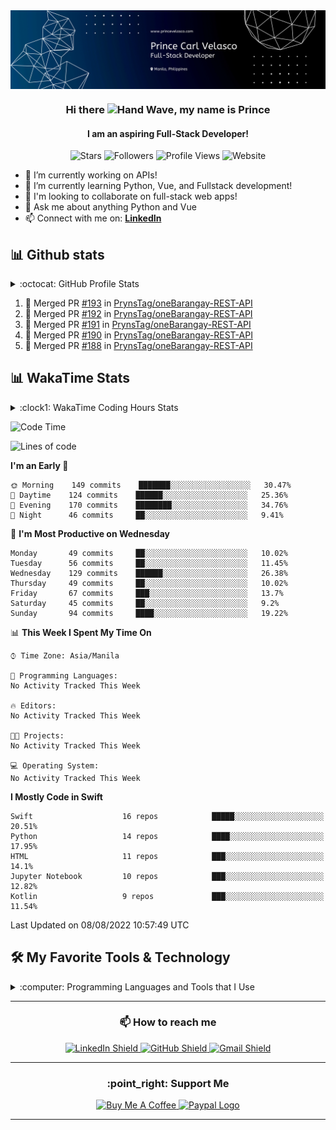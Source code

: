 <img src="./img/banner.svg" alt="Github Banner" align="center">

<div id="top-bar" align="center">
    <h3>Hi there <img src="https://media.giphy.com/media/hvRJCLFzcasrR4ia7z/giphy.gif" width="28" alt="Hand Wave">, my name is Prince</h3>
    <h4>I am an aspiring Full-Stack Developer!</h4>
    <img alt="Stars" src="https://img.shields.io/github/stars/PrynsTag"/> 
    <img alt="Followers" src="https://img.shields.io/github/followers/PrynsTag"/>
    <img alt="Profile Views" src="https://gpvc.arturio.dev/PrynsTag?color=red"/>
    <a target="_blank">
        <img alt="Website" src="https://img.shields.io/website?url=https%3A%2F%2Fprincevelasco.com">
    </a>
</div>

- 🔭 I’m currently working on APIs! 
- 🌱 I’m currently learning Python, Vue, and Fullstack development!
- 👯 I'm looking to collaborate on full-stack web apps!
- 💬 Ask me about anything Python and Vue
- 📫 Connect with me on: [**LinkedIn**][linkedin-url]

## 📊 Github stats

<details> 
    <summary>:octocat: GitHub Profile Stats</summary>
    <br/>
    <p align="center">
        <img alt="PrynsTag's Top Languages" src="https://github-readme-stats.vercel.app/api/top-langs/?username=PrynsTag&layout=compact&theme=merko&hide=html,jupyter%20notebook" height="192px" width="375px"/>
        <img alt="PrynsTag's Github Stats" src="https://github-readme-stats.vercel.app/api?username=PrynsTag&show_icons=true&theme=merko" height="192px" width="460px"/> &nbsp;&nbsp;
        <img alt="PrynsTag's streak" src="https://github-readme-streak-stats.herokuapp.com/?user=PrynsTag&theme=merko"/>
    </p>
</details>

<!--START_SECTION:activity-->
1. 🎉 Merged PR [#193](https://github.com/PrynsTag/oneBarangay-REST-API/pull/193) in [PrynsTag/oneBarangay-REST-API](https://github.com/PrynsTag/oneBarangay-REST-API)
2. 🎉 Merged PR [#192](https://github.com/PrynsTag/oneBarangay-REST-API/pull/192) in [PrynsTag/oneBarangay-REST-API](https://github.com/PrynsTag/oneBarangay-REST-API)
3. 🎉 Merged PR [#191](https://github.com/PrynsTag/oneBarangay-REST-API/pull/191) in [PrynsTag/oneBarangay-REST-API](https://github.com/PrynsTag/oneBarangay-REST-API)
4. 🎉 Merged PR [#190](https://github.com/PrynsTag/oneBarangay-REST-API/pull/190) in [PrynsTag/oneBarangay-REST-API](https://github.com/PrynsTag/oneBarangay-REST-API)
5. 🎉 Merged PR [#188](https://github.com/PrynsTag/oneBarangay-REST-API/pull/188) in [PrynsTag/oneBarangay-REST-API](https://github.com/PrynsTag/oneBarangay-REST-API)
<!--END_SECTION:activity-->

## 📊 WakaTime Stats
<details>
    <summary>:clock1: WakaTime Coding Hours Stats</summary>
    <br/>
    <p align="center">
        <img src="https://wakatime.com/share/@PrynsTag/82d9447d-fad9-40d1-87c3-586ca3324e39.svg" alt="WakaTime Coding Hours Stat"/>
    </p>
</details>

<!--START_SECTION:waka-->
![Code Time](http://img.shields.io/badge/Code%20Time-1%2C044%20hrs%2042%20mins-blue)

![Lines of code](https://img.shields.io/badge/From%20Hello%20World%20I%27ve%20Written-1000%20Thousand%20lines%20of%20code-blue)

**I'm an Early 🐤** 

```text
🌞 Morning    149 commits    ███████░░░░░░░░░░░░░░░░░░   30.47% 
🌆 Daytime    124 commits    ██████░░░░░░░░░░░░░░░░░░░   25.36% 
🌃 Evening    170 commits    ████████░░░░░░░░░░░░░░░░░   34.76% 
🌙 Night      46 commits     ██░░░░░░░░░░░░░░░░░░░░░░░   9.41%

```
📅 **I'm Most Productive on Wednesday** 

```text
Monday       49 commits     ██░░░░░░░░░░░░░░░░░░░░░░░   10.02% 
Tuesday      56 commits     ██░░░░░░░░░░░░░░░░░░░░░░░   11.45% 
Wednesday    129 commits    ██████░░░░░░░░░░░░░░░░░░░   26.38% 
Thursday     49 commits     ██░░░░░░░░░░░░░░░░░░░░░░░   10.02% 
Friday       67 commits     ███░░░░░░░░░░░░░░░░░░░░░░   13.7% 
Saturday     45 commits     ██░░░░░░░░░░░░░░░░░░░░░░░   9.2% 
Sunday       94 commits     ████░░░░░░░░░░░░░░░░░░░░░   19.22%

```


📊 **This Week I Spent My Time On** 

```text
⌚︎ Time Zone: Asia/Manila

💬 Programming Languages: 
No Activity Tracked This Week

🔥 Editors: 
No Activity Tracked This Week

🐱‍💻 Projects: 
No Activity Tracked This Week

💻 Operating System: 
No Activity Tracked This Week

```

**I Mostly Code in Swift** 

```text
Swift                    16 repos            █████░░░░░░░░░░░░░░░░░░░░   20.51% 
Python                   14 repos            ████░░░░░░░░░░░░░░░░░░░░░   17.95% 
HTML                     11 repos            ███░░░░░░░░░░░░░░░░░░░░░░   14.1% 
Jupyter Notebook         10 repos            ███░░░░░░░░░░░░░░░░░░░░░░   12.82% 
Kotlin                   9 repos             ███░░░░░░░░░░░░░░░░░░░░░░   11.54%

```



 Last Updated on 08/08/2022 10:57:49 UTC
<!--END_SECTION:waka-->

## 🛠️ My Favorite Tools & Technology

<details>
<summary>:computer: Programming Languages and Tools that I Use</summary>
<table>
<thead>
  <tr>
    <th>Categories</th>
    <th colspan="5">Technology</th>
  </tr>
</thead>
<tbody align="center">
  <tr>
    <td>Programming Language</td>
    <td>
        <img src="./img/python-original.svg" width="48" height="48" alt="Python"  />
        <br>Python
    </td>
    <td>
        <img src="./img/javascript-original.svg" width="48" height="48" alt="JavaScript"  />
        <br>JavaScript
    </td>
    <td>
        <img src="./img/kotlin.svg" width="48" height="48" alt="Kotlin"  />
        <br>Kotlin
    </td>
    <td>
        <img src="./img/php.svg" width="48" height="48" alt="PHP"  />
        <br>PHP
    </td>
    <td>
        <img src="./img/swift.svg" width="48" height="48" alt="Swift"  />
        <br>Swift
    </td>
  </tr>
  <tr>
    <td>Libraries</td>
    <td>
        <img src="./img/numpy.svg" height="48" alt="Swift"  />
        <br>Numpy
    </td>
    <td>
        <img src="./img/pandas.svg" width="48" height="48" alt="Swift"  />
        <br>Pandas
    </td>
    <td>
        <img src="./img/matplotlib.svg" height="48" alt="Swift"  />
        <br>Matplotlib
    </td>
    <td>
        <img src="./img/scikit-learn.svg" height="48" alt="Swift"  />
        <br>Scikit-Learn
    </td>
    <td>
        <img src="./img/scrapy.svg" height="48" alt="Swift"  />
        <br>Scrapy
    </td>
  </tr>
  <tr>
    <td>Front-End Technologies</td>
    <td>
        <img src="./img/sass.svg" height="48" alt="Sass"  />
        <br>Sass
    </td>
    <td>
        <img src="./img/bootstrap-plain.svg" width="48" height="48" alt="Bootstrap"  />
        <br>Bootstrap
    </td>
    <td>
        <img src="./img/tailwind.svg" width="48" height="48" alt="Tailwind"  />
        <br>Tailwind
    </td>
    <td>
        <img src="./img/javascript-original.svg" width="48" height="48" alt="JavaScript"  />
        <br>JavaScript
    </td>
    <td>
        <img src="./img/vue.svg" width="48" height="48" alt="Vue"  />
        <br>Vue
    </td>
  </tr>
  <tr>
    <td>Back-End Technologies</td>
    <td>
        <img src="./img/django.svg" height="48" width="96px" alt="Django"  />
        <br>Django
    </td>
    <td>
        <img src="./img/codeigniter.svg" height="48" width="96px" alt="CodeIgniter"  />
        <br>CodeIgniter
    </td>
    <td></td>
    <td></td>
    <td></td>
  </tr>
  <tr>
    <td>Database</td>
    <td>
        <img src="./img/sqlite.svg" height="48" width="96px" alt="SQLite" />
        <br>SQLite
    </td>
    <td>
        <img src="./img/mysql-original.svg" height="48" width="96px" alt="MySQL" />
        <br>MySQL
    </td>
    <td>
        <img src="./img/postgresql.svg" height="48" width="96px" alt="PostgreSQL" />
        <br>PostgreSQL
    </td>
    <td>
        <img src="./img/firestore.svg" height="48" width="96px" alt="Firestore" />
        <br>Firestore
    </td>
    <td>
        <img src="./img/redis.svg" height="48" width="96px" alt="Redis" />
        <br>Redis
    </td>
  </tr>
  <tr>
    <td>Cloud Hosting</td>
    <td>
        <img src="./img/gcp.svg" height="48" width="96px" alt="Google Cloud" />
        <br>GCP
    </td>
    <td>
        <img src="./img/aws.svg" height="48" width="96px" alt="Google Cloud" />
        <br>AWS
    </td>
    <td>
        <img src="./img/azure.svg" height="48" width="96px" alt="Google Cloud" />
        <br>Azure
    </td>
    <td>
        <img src="./img/heroku.svg" height="48" width="96px" alt="Heroku" />
        <br>Heroku
    </td>
    <td></td>
  </tr>
  <tr>
    <td rowspan="4">Software & Tools</td>
    <td>
        <img src="./img/git.svg" height="48" width="96px" alt="Git" />
        <br>Git
    </td>
    <td>
        <img src="./img/jira.svg" height="48" width="96px" alt="Jira" />
        <br>Jira
    </td>
    <td>
        <img src="./img/pre-commit.svg" height="48" width="48px" alt="Pre-commit" />
        <br>Pre-commit
    </td>
    <td>
        <img src="./img/pycharm.svg" height="48" width="96px" alt="Pycharm" />
        <br>Pycharm
    </td>
    <td>
        <img src="./img/android-studio.svg" height="48" width="96px" alt="Android Studio" />
        <br>Android Studio
    </td>
  </tr>
  <tr>
    <td>
        <img src="./img/notion.svg" height="48" width="96px" alt="Notion" />
        <br>Notion
    </td>
    <td>
        <img src="./img/ubuntu.svg" height="48" width="96px" alt="Ubuntu" />
        <br>Ubuntu
    </td>
    <td>
        <img src="./img/macos.svg" height="48" width="96px" alt="MacOS" />
        <br>MacOS
    </td>
    <td>
        <img src="./img/windows.svg" height="48" width="96px" alt="Windows" />
        <br>Windows
    </td>
    <td>
        <img src="./img/figma.svg" height="48" width="96px" alt="Figma" />
        <br>Figma
    </td>
  </tr>
  <tr>
    <td>
        <img src="./img/intellij.svg" height="48" width="96px" alt="IntelliJ IDEA" />
        <br>IntelliJ IDEA
    </td>
    <td>
        <img src="./img/webpack.svg" height="48" width="96px" alt="Webpack" />
        <br>Webpack
    </td>
    <td>
        <img src="./img/circleci.svg" height="48" width="96px" alt="CircleCI" />
        <br>CircleCI
    </td>
    <td>
        <img src="./img/travis-ci.svg" height="48" width="96px" alt="TravisCI" />
        <br>TravisCI
    </td>
    <td>
        <img src="./img/github-actions.svg" height="48" width="96px" alt="Github Actions" />
        <br>Github Actions
    </td>
  </tr>
  <tr>
    <td>
        <img src="./img/github.svg" height="48" alt="Github" />
        <br>Github
    </td>
    <td>
        <img src="./img/jupyter-notebook.svg" height="48" width="96px" alt="Jupyter Notebook" />
        <br>Jupyter Notebook
    </td>
    <td>
        <img src="./img/mypy.svg" width="96px" alt="Mypy" />
        <br>Mypy
    </td>
    <td>
        <img src="./img/pip.svg" height="48" width="96px" alt="PIP" />
        <br>PIP
    </td>
    <td>
        <img src="./img/postman.svg" height="48" width="96px" alt="Postman" />
        <br>Postman
    </td>
  </tr>
  <tr>
    <td>Linters & Code Formatters</td>
    <td>
        <img src="./img/eslint.svg" height="48" width="96px" alt="Github Actions" />
        <br>ESlint
    </td>
    <td>
        <img src="./img/stylelint.svg" height="48" width="96px" alt="Github Actions" />
        <br>Stylelint
    </td>
    <td>
        <img src="./img/pylint.svg" height="48" width="96px" alt="Github Actions" />
        <br>Pylint
    </td>
    <td>
        Flake8
    </td>
    <td>
        <img src="./img/black.png" height="48" width="96px" alt="Github Actions" />
        <br>Black
    </td>
  </tr>
</tbody>
</table>
</details>

---

<div align="center">
    <h3>📫 How to reach me</h3>
    <a href="https://www.linkedin.com/in/princevelasco/">
        <img src="https://img.shields.io/badge/LinkedIn-0077B5?style=for-the-badge&logo=linkedin&logoColor=white" alt="LinkedIn Shield">
    </a>
    <a href="https://github.com/PrynsTag">
        <img src="https://img.shields.io/badge/GitHub-100000?style=for-the-badge&logo=github&logoColor=white" alt="GitHub Shield">
    </a>
    <a href="mailto:paa0gwv7r@mozmail.com?subject= Just Want to Reach Out!">
        <img src="https://img.shields.io/badge/Gmail-D14836?style=for-the-badge&logo=gmail&logoColor=white" alt="Gmail Shield">
    </a>
</div>

---

<div align="center">
    <h3>:point_right: Support Me</h3>
    <p>
        <a href="https://www.buymeacoffee.com/PrynsTag" target="_blank">
            <img src="https://img.shields.io/badge/Buy_Me_A_Coffee-FFDD00?style=for-the-badge&logo=buy-me-a-coffee&logoColor=black" alt="Buy Me A Coffee" >
        </a>
        <a href="https://www.paypal.com/donate/?hosted_button_id=HRJXYEAC4VVEY">
            <img src="https://img.shields.io/badge/PayPal-00457C?style=for-the-badge&logo=paypal&logoColor=white" alt="Paypal Logo">
        </a>
    </p>
</div>

---

<!-- MARKDOWN LINKS & IMAGES -->
<!-- https://www.markdownguide.org/basic-syntax/#reference-style-links -->
[linkedin-url]: https://www.linkedin.com/in/princevelasco/
[linkedin-shield]: https://img.shields.io/badge/LinkedIn-0077B5?style=for-the-badge&logo=linkedin&logoColor=white

[codewars-url]: https://www.codewars.com/users/PrynsTag
[codewars-shield]: https://img.shields.io/badge/Codewars-B1361E?style=for-the-badge&logo=Codewars&logoColor=white

[bitbucket-url]: https://bitbucket.org/PrynsTag/
[bitbucket-shield]: https://img.shields.io/badge/Bitbucket-0747a6?style=for-the-badge&logo=bitbucket&logoColor=white

[hackerrank-url]: https://www.hackerrank.com/PrynsTag
[hackerrank-shield]: https://img.shields.io/badge/-Hackerrank-2EC866?style=for-the-badge&logo=HackerRank&logoColor=white

[github-url]: https://github.com/PrynsTag
[github-shield]: https://img.shields.io/badge/GitHub-100000?style=for-the-badge&logo=github&logoColor=white

[kaggle-url]: https://www.kaggle.com/princecarlvelasco
[kaggle-shield]: https://img.shields.io/badge/Kaggle-20BEFF?style=for-the-badge&logo=Kaggle&logoColor=white

[stackoverflow-url]: https://stackoverflow.com/users/11668142/prynstag
[stackoverflow-shield]: https://img.shields.io/badge/Stack_Overflow-FE7A16?style=for-the-badge&logo=stack-overflow&logoColor=white

[banner-url]: https://github.com/PrynsTag/PrynsTag/blob/master/banner_illustration.png
[banner-author-url]: https://dribbble.com/shots/7250175-Manage-your-own-task

[github-stats-url]: https://github-readme-stats.vercel.app/api?username=PrynsTag&show_icons=true&theme=merko
[github-top-lang-url]: https://github-readme-stats.vercel.app/api/top-langs/?username=PrynsTag&layout=compact&theme=merko&hide=html,jupyter%20notebook
[streak-stats-url]: https://github-readme-streak-stats.herokuapp.com/?user=PrynsTag&theme=merko

[profile-views-url]: https://gpvc.arturio.dev/PrynsTag?color=red
[profile-views-shield]: https://img.shields.io/badge/Visitors-172B4D?style=for-the-badge&logo=Opsgenie&logoColor=white

<!-- Programming Language Shields -->
[python-shield]: https://img.shields.io/badge/Python-FFD43B?style=for-the-badge&logo=python&logoColor=darkgreen
[html-shield]: https://img.shields.io/badge/HTML5-E34F26?style=for-the-badge&logo=html5&logoColor=white
[css-shield]: https://img.shields.io/badge/CSS3-1572B6?style=for-the-badge&logo=css3&logoColor=white
[js-shield]: https://img.shields.io/badge/JavaScript-323330?style=for-the-badge&logo=javascript&logoColor=F7DF1E
[php-shield]: https://img.shields.io/badge/PHP-777BB4?style=for-the-badge&logo=php&logoColor=white
[swift-shield]: https://img.shields.io/badge/Swift-FA7343?style=for-the-badge&logo=swift&logoColor=white
[kotlin-shield]: https://img.shields.io/badge/Kotlin-0095D5?&style=for-the-badge&logo=kotlin&logoColor=white
[sklearn-shield]: https://img.shields.io/badge/scikit_learn-F7931E?style=for-the-badge&logo=scikit-learn&logoColor=white
[numpy-shield]: https://img.shields.io/badge/Numpy-777BB4?style=for-the-badge&logo=numpy&logoColor=white
[pandas-shield]: https://img.shields.io/badge/Pandas-2C2D72?style=for-the-badge&logo=pandas&logoColor=white
[json-shield]: https://img.shields.io/badge/json-5E5C5C?style=for-the-badge&logo=json&logoColor=white
<!-- Database Shields -->
[mysql-shield]: https://img.shields.io/badge/MySQL-005C84?style=for-the-badge&logo=mysql&logoColor=white
[postgre-shield]: https://img.shields.io/badge/PostgreSQL-316192?style=for-the-badge&logo=postgresql&logoColor=white
[sqlite-shield]: https://img.shields.io/badge/SQLite-07405E?style=for-the-badge&logo=sqlite&logoColor=white
[redis-shield]: https://img.shields.io/badge/redis-%23DD0031.svg?&style=for-the-badge&logo=redis&logoColor=white
<!-- Frameworks Shields -->
[firebase-shield]: https://img.shields.io/badge/firebase-ffca28?style=for-the-badge&logo=firebase&logoColor=black
[npm-shield]: https://img.shields.io/badge/npm-CB3837?style=for-the-badge&logo=npm&logoColor=white
[sass-shield]: https://img.shields.io/badge/Sass-CC6699?style=for-the-badge&logo=sass&logoColor=white
[jupyter-shield]: https://img.shields.io/badge/Jupyter-F37626.svg?&style=for-the-badge&logo=Jupyter&logoColor=white
[markdown-shield]: https://img.shields.io/badge/Markdown-000000?style=for-the-badge&logo=markdown&logoColor=white
[bash-shield]: https://img.shields.io/badge/Shell_Script-121011?style=for-the-badge&logo=gnu-bash&logoColor=white
[vue-shield]: https://img.shields.io/badge/Vue.js-35495E?style=for-the-badge&logo=vuedotjs&logoColor=4FC08D
[tailwind-shield]: https://img.shields.io/badge/Tailwind_CSS-38B2AC?style=for-the-badge&logo=tailwind-css&logoColor=white
[bootstrap-shield]: https://img.shields.io/badge/Bootstrap-563D7C?style=for-the-badge&logo=bootstrap&logoColor=white
[jquery-shield]: https://img.shields.io/badge/jQuery-0769AD?style=for-the-badge&logo=jquery&logoColor=white
[django-shield]: https://img.shields.io/badge/Django-092E20?style=for-the-badge&logo=django&logoColor=green
[drf-shield]: https://img.shields.io/badge/DJANGO-REST-ff1709?style=for-the-badge&logo=django&logoColor=white&color=ff1709&labelColor=gray
[CI-shield]: https://img.shields.io/badge/Codeigniter-EF4223?style=for-the-badge&logo=codeigniter&logoColor=white
[postman-shield]: https://img.shields.io/badge/Postman-FF6C37?style=for-the-badge&logo=Postman&logoColor=white
[selenium-shield]: https://img.shields.io/badge/Selenium-43B02A?style=for-the-badge&logo=Selenium&logoColor=white
[chartjs-shield]: https://img.shields.io/badge/Chart.js-FF6384?style=for-the-badge&logo=chartdotjs&logoColor=white
[xampp-shield]: https://img.shields.io/badge/Xampp-F37623?style=for-the-badge&logo=xampp&logoColor=white
[gitkraken-shield]: https://img.shields.io/badge/GitKraken-179287?style=for-the-badge&logo=GitKraken&logoColor=white
[cocoapods-shield]: https://img.shields.io/badge/cocoapods-FA2A02?style=for-the-badge&logo=cocoapods&logoColor=white
[gradle-shield]: https://img.shields.io/badge/gradle-02303A?style=for-the-badge&logo=gradle&logoColor=white
[webpack-shield]: https://img.shields.io/badge/Webpack-8DD6F9?style=for-the-badge&logo=Webpack&logoColor=white
<!-- Workflow Platforms Shields -->
[jira-shield]: https://img.shields.io/badge/Jira-0052CC?style=for-the-badge&logo=Jira&logoColor=white
<!-- Cloud Shields -->
[aws-shield]: https://img.shields.io/badge/Amazon_AWS-232F3E?style=for-the-badge&logo=amazon-aws&logoColor=white
[gcs-shield]: https://img.shields.io/badge/Google_Cloud-4285F4?style=for-the-badge&logo=google-cloud&logoColor=white
[azure-shield]: https://img.shields.io/badge/microsoft%20azure-0089D6?style=for-the-badge&logo=microsoft-azure&logoColor=white
[heroku-shield]: https://img.shields.io/badge/Heroku-430098?style=for-the-badge&logo=heroku&logoColor=white
[actions-shield]: https://img.shields.io/badge/GitHub_Actions-2088FF?style=for-the-badge&logo=github-actions&logoColor=white
[travis-shield]: https://img.shields.io/badge/travis_CI-3EAAAF?style=for-the-badge&logo=travisci&logoColor=white
[circleci-shield]: https://img.shields.io/badge/circleci-343434?style=for-the-badge&logo=circleci&logoColor=white
<!-- Web Browsers Shields -->
[chrome-shield]: https://img.shields.io/badge/Google_chrome-4285F4?style=for-the-badge&logo=Google-chrome&logoColor=white
[firefox-shield]: https://img.shields.io/badge/Firefox_Browser-FF7139?style=for-the-badge&logo=Firefox-Browser&logoColor=white
[opera-shield]: https://img.shields.io/badge/Opera-FF1B2D?style=for-the-badge&logo=Opera&logoColor=white
[brave-shield]: https://img.shields.io/badge/Brave-FF1B2D?style=for-the-badge&logo=Brave&logoColor=white
<!-- OS Shields -->
[ubuntu-shield]: https://img.shields.io/badge/Ubuntu-E95420?style=for-the-badge&logo=ubuntu&logoColor=white
[android-shield]: https://img.shields.io/badge/Android-3DDC84?style=for-the-badge&logo=android&logoColor=white
[windows-shield]: https://img.shields.io/badge/Windows-0078D6?style=for-the-badge&logo=windows&logoColor=white
[mac-shield]: https://img.shields.io/badge/mac%20os-000000?style=for-the-badge&logo=apple&logoColor=white
<!-- IDE Shields -->
[xcode-shield]: https://img.shields.io/badge/Xcode-007ACC?style=flat-square&logo=Xcode&logoColor=white
[vscode-shield]: https://img.shields.io/badge/Visual_Studio_Code-0078D4?style=for-the-badge&logo=visual%20studio%20code&logoColor=white
[pycharm-shield]: https://img.shields.io/badge/pycharm-143?style=for-the-badge&logo=pycharm&logoColor=black&color=black&labelColor=green
[phpstorm-shield]: https://img.shields.io/badge/phpstorm-143?style=for-the-badge&logo=phpstorm&logoColor=black&color=black&labelColor=darkorchid
[intellij-shield]: https://img.shields.io/badge/IntelliJIDEA-000000.svg?style=for-the-badge&logo=intellij-idea&logoColor=white
[android-studio-shield]: https://img.shields.io/badge/Android_Studio-3DDC84?style=for-the-badge&logo=android-studio&logoColor=white
<!-- Office Shields -->
[notion-shield]: https://img.shields.io/badge/Notion-000000?style=for-the-badge&logo=notion&logoColor=white
[trello-shield]: https://img.shields.io/badge/Trello-0052CC?style=for-the-badge&logo=trello&logoColor=white
<!-- Design Shields -->
[figma-shield]: https://img.shields.io/badge/Figma-F24E1E?style=for-the-badge&logo=figma&logoColor=white
[canva-shield]: https://img.shields.io/badge/Canva-%2300C4CC.svg?&style=for-the-badge&logo=Canva&logoColor=white
<!-- Education Shields -->
[udemy-shield]: https://img.shields.io/badge/Udemy-EC5252?style=for-the-badge&logo=Udemy&logoColor=white
[khan-shield]: https://img.shields.io/badge/Khan%20Academy-14BF96?style=for-the-badge&logo=Khan%20Academy&logoColor=white
[pluralsight-shield]: https://img.shields.io/badge/Pluralsight-F15B2A?style=for-the-badge&logo=Pluralsight&logoColor=white
[coursera-shield]: https://img.shields.io/badge/Coursera-0056D2?style=for-the-badge&logo=Coursera&logoColor=white
[udacity-shield]: https://img.shields.io/badge/Udacity-grey?style=for-the-badge&logo=udacity&logoColor=#5FCFEE
[fcc-shield]: https://img.shields.io/badge/free%20code%20camp-27273D?style=for-the-badge&logo=freecodecamp&logoColor=white
[skillshare-shield]: https://img.shields.io/badge/skill%20share-002333?style=for-the-badge&logo=skillshare&logoColor=white
[edx-shield]: https://img.shields.io/badge/Edx-193A3E?style=for-the-badge&logo=edx&logoColor=white
[datacamp-shield]: https://img.shields.io/badge/Datacamp-05192D?style=for-the-badge&logo=datacamp&logoColor=65FF8F
[mdn-shield]: https://img.shields.io/badge/MDN_Web_Docs-black?style=for-the-badge&logo=mdnwebdocs&logoColor=white
<!-- Linter Shields -->
[eslint-shield]: https://img.shields.io/badge/eslint-3A33D1?style=for-the-badge&logo=eslint&logoColor=white
[prettier-shield]: https://img.shields.io/badge/prettier-1A2C34?style=for-the-badge&logo=prettier&logoColor=F7BA3E
[stylelint-shield]: https://img.shields.io/badge/stylelint-000?style=for-the-badge&logo=stylelint&logoColor=white
[stylelint-shield]: https://img.shields.io/badge/stylelint-000?style=for-the-badge&logo=stylelint&logoColor=white
<!-- Terminal Shields -->
[gnu-shield]: https://img.shields.io/badge/GNU%20Bash-4EAA25?style=for-the-badge&logo=GNU%20Bash&logoColor=white

